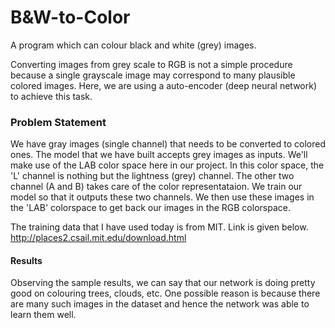 # B&W-to-Color
A program which can colour black and white (grey) images. 

Converting images from grey scale to RGB is not a simple procedure because a single grayscale image may correspond to many plausible colored images. Here, we are using a auto-encoder (deep neural network) to achieve this task. 

### Problem Statement
We have gray images (single channel) that needs to be converted to colored ones. The model that we have built accepts grey images as inputs. We'll make use of the LAB color space here in our project. In this color space, the 'L' channel is nothing but the lightness (grey) channel. The other two channel (A and B) takes care of the color representataion. We train our model so that it outputs these two channels. We then use these images in the 'LAB' colorspace to get back our images in the RGB colorspace. 

The training data that I have used today is from MIT. Link is given below. 
http://places2.csail.mit.edu/download.html

#### Results
Observing the sample results, we can say that our network is doing pretty good on colouring trees, clouds, etc. One possible reason is because there are many such images in the dataset and hence the network was able to learn them well.  
